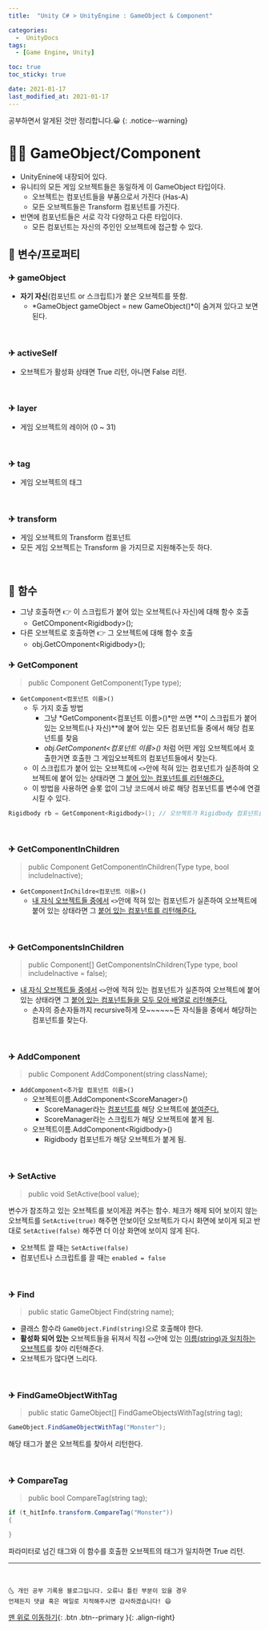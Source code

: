 ```yaml
---
title:  "Unity C# > UnityEngine : GameObject & Component" 

categories:
  -  UnityDocs
tags:
  - [Game Engine, Unity]

toc: true
toc_sticky: true

date: 2021-01-17
last_modified_at: 2021-01-17
---
```


공부하면서 알게된 것만 정리합니다.😀
{: .notice--warning}


# 👩‍🦰 GameObject/Component

- UnityEnine에 내장되어 있다.
- 유니티의 모든 게임 오브젝트들은 동일하게 이 GameObject 타입이다.
  - 오브젝트는 컴포넌트들을 부품으로서 가진다 (Has-A)
  - 모든 오브젝트들은 Transform 컴포넌트를 가진다. 
- 반면에 컴포넌트들은 서로 각각 다양하고 다른 타입이다.
  - 모든 컴포넌트는 자신의 주인인 오브젝트에 접근할 수 있다.  

## 🚀 변수/프로퍼티

### ✈ gameObject

- **자기 자신**(컴포넌트 or 스크립트)가 붙은 오브젝트를 뜻함. 
  - *GameObject gameObject = new GameObject()*이 숨겨져 있다고 보면 된다.

<br>

### ✈ activeSelf

- 오브젝트가 활성화 상태면 True 리턴, 아니면 False 리턴.

<br>

### ✈ layer

- 게임 오브젝트의 레이어 (0 ~ 31)

<br>

### ✈ tag

- 게임 오브젝트의 태그

<br>

### ✈ transform

- 게임 오브젝트의 Transform 컴포넌트
- 모든 게임 오브젝트는 Transform 을 가지므로 지원해주는듯 하다.

<br>

## 🚀 함수

- 그냥 호출하면 👉 이 스크립트가 붙어 있는 오브젝트(나 자신)에 대해 함수 호출
  - GetCOmponent\<Rigidbody>();
- 다른 오브젝트로 호출하면 👉 그 오브젝트에 대해 함수 호출
  - obj.GetCOmponent\<Rigidbody>();

### ✈ GetComponent

> public Component GetComponent(Type type);

- `GetComponent<컴포넌트 이름>()`
  - 두 가지 호출 방법
    - 그냥 *GetComponent\<컴포넌트 이름>()*만 쓰면 **이 스크립트가 붙어 있는 오브젝트(나 자신)**에 붙어 있는 모든 컴포넌트들 중에서 해당 컴포넌트를 찾음
    - *obj.GetComponent\<컴포넌트 이름>()* 처럼 어떤 게임 오브젝트에서 호출한거면 호출한 그 게임오브젝트의 컴포넌트들에서 찾는다.
  - 이 스크립트가 붙어 있는 오브젝트에 `<>`안에 적혀 있는 컴포넌트가 실존하여 오브젝트에 붙어 있는 상태라면 그 <u>붙어 있는 컴포넌트를 리턴해준다.</u>
  - 이 방법을 사용하면 슬롯 없이 그냥 코드에서 바로 해당 컴포넌트를 변수에 연결시킬 수 있다.

```c#
Rigidbody rb = GetComponent<Rigidbody>(); // 오브젝트가 Rigidbody 컴포넌트를 갖고 있다면 그 컴포넌트를 이제 rb 변수가 참조하게 된다.
```

<br>

### ✈ GetComponentInChildren

> public Component GetComponentInChildren(Type type, bool includeInactive);

- `GetComponentInChildre<컴포넌트 이름>()`
  - <u>내 자식 오브젝트들 중에서</u> `<>`안에 적혀 있는 컴포넌트가 실존하여 오브젝트에 붙어 있는 상태라면 그 <u>붙어 있는 컴포넌트를 리턴해준다.</u>


<br>

### ✈ GetComponentsInChildren

> public Component[] GetComponentsInChildren(Type type, bool includeInactive = false);

- <u>내 자식 오브젝트들 중에서</u> `<>`안에 적혀 있는 컴포넌트가 실존하여 오브젝트에 붙어 있는 상태라면 그 <u>붙어 있는 컴포넌트들을 모두 모아 배열로 리턴해준다.</u>
  - 손자의 증손자들까지 recursive하게 모~~~~~~든 자식들을 중에서 해당하는 컴포넌트를 찾는다.

<br>

### ✈ AddComponent

> public Component AddComponent(string className);

- `AddComponent<추가할 컴포넌트 이름>()`
  - 오브젝트이름.AddComponent\<ScoreManager>() 
    - ScoreManager라는 <u>컴포넌트를</u> 해당 오브젝트에 <u>붙여준다.</u>
    - ScoreManager라는 스크립트가 해당 오브젝트에 붙게 됨.
  - 오브젝트이름.AddComponent\<Rigidbody>() 
    - Rigidbody 컴포넌트가 해당 오브젝트가 붙게 됨. 

<br>

### ✈ SetActive

> public void SetActive(bool value);

변수가 참조하고 있는 오브젝트를 보이게끔 켜주는 함수. 체크가 해제 되어 보이지 않는 오브젝트를 `SetActive(true)` 해주면 안보이던 오브젝트가 다시 화면에 보이게 되고 반대로 `SetActive(false)` 해주면 더 이상 화면에 보이지 않게 된다.
- 오브젝트 끌 때는 `SetActive(false)`
- 컴포넌트나 스크립트를 끌 때는 `enabled = false`

<br>

### ✈ Find

> public static GameObject Find(string name);

- 클래스 함수라 `GameObject.Find(string)`으로 호출해야 한다.
- **활성화 되어 있는** 오브젝트들을 뒤져서 직접 `<>`안에 있는 <u>이름(string)과 일치하는 오브젝트</u>를 찾아 리턴해준다.
- 오브젝트가 많다면 느리다.

<br>

### ✈ FindGameObjectWithTag

> public static GameObject[] FindGameObjectsWithTag(string tag);

```c#
GameObject.FindGameObjectWithTag("Monster");
```
해당 태그가 붙은 오브젝트를 찾아서 리턴한다.

<br>

### ✈ CompareTag

> public bool CompareTag(string tag);

```c#
if (t_hitInfo.transform.CompareTag("Monster"))
{

}
```

파라미터로 넘긴 태그와 이 함수를 호출한 오브젝트의 태그가 일치하면 True 리턴.


***
<br>

    🌜 개인 공부 기록용 블로그입니다. 오류나 틀린 부분이 있을 경우 
    언제든지 댓글 혹은 메일로 지적해주시면 감사하겠습니다! 😄

[맨 위로 이동하기](#){: .btn .btn--primary }{: .align-right}